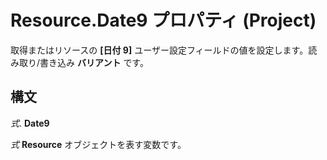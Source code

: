 
# Resource.Date9 プロパティ (Project)

取得またはリソースの **[日付 9]** ユーザー設定フィールドの値を設定します。読み取り/書き込み **バリアント** です。


## 構文

 _式_. **Date9**

 _式_ **Resource** オブジェクトを表す変数です。


